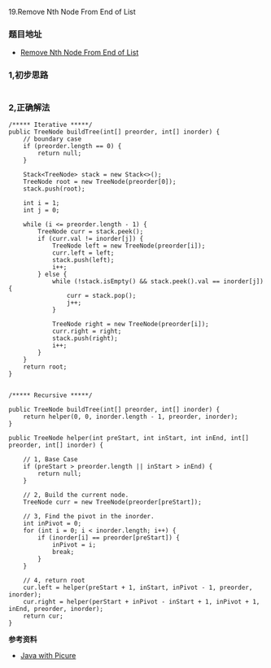 19.Remove Nth Node From End of List

### 题目地址
- [Remove Nth Node From End of List](https://leetcode.com/problems/remove-nth-node-from-end-of-list/)

### 1,初步思路

```

```

### 2,正确解法

```
/***** Iterative *****/
public TreeNode buildTree(int[] preorder, int[] inorder) {
    // boundary case
    if (preorder.length == 0) {
        return null;
    }

    Stack<TreeNode> stack = new Stack<>();
    TreeNode root = new TreeNode(preorder[0]);
    stack.push(root);

    int i = 1;
    int j = 0;

    while (i <= preorder.length - 1) {
        TreeNode curr = stack.peek();
        if (curr.val != inorder[j]) {
            TreeNode left = new TreeNode(preorder[i]);
            curr.left = left;
            stack.push(left);
            i++;
        } else {
            while (!stack.isEmpty() && stack.peek().val == inorder[j]) {
                curr = stack.pop();
                j++;
            }

            TreeNode right = new TreeNode(preorder[i]);
            curr.right = right;
            stack.push(right);
            i++;
        }
    }
    return root;
}


/***** Recursive *****/

public TreeNode buildTree(int[] preorder, int[] inorder) {
    return helper(0, 0, inorder.length - 1, preorder, inorder);
}

public TreeNode helper(int preStart, int inStart, int inEnd, int[] preorder, int[] inorder) {

    // 1, Base Case
    if (preStart > preorder.length || inStart > inEnd) {
        return null;
    }

    // 2, Build the current node.
    TreeNode curr = new TreeNode(preorder[preStart]);

    // 3, Find the pivot in the inorder.
    int inPivot = 0;
    for (int i = 0; i < inorder.length; i++) {
        if (inorder[i] == preorder[preStart]) {
            inPivot = i;
            break;
        }
    }

    // 4, return root
    cur.left = helper(preStart + 1, inStart, inPivot - 1, preorder, inorder);
    cur.right = helper(perStart + inPivot - inStart + 1, inPivot + 1, inEnd, preorder, inorder);
    return cur;
}
```

**参考资料**
- [Java with Picure](https://leetcode.com/problems/construct-binary-tree-from-preorder-and-inorder-traversal/discuss/683377/Java-with-Picture)